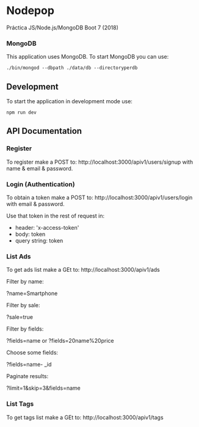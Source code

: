 # Nodepop
Práctica JS/Node.js/MongoDB Boot 7 (2018)

### MongoDB

This application uses MongoDB. To start MongoDB you can use:

```shell
./bin/mongod --dbpath ./data/db --directoryperdb
````
## Development

To start the application in development mode use:

```shell
npm run dev
````

## API Documentation

### Register

To register make a POST to: http://localhost:3000/apiv1/users/signup with name & email & password.

### Login (Authentication)

To obtain a token make a POST to: http://localhost:3000/apiv1/users/login with email & password.

Use that token in the rest of request in:
- header: 'x-access-token'
- body: token
- query string: token

### List Ads

To get ads list make a GEt to: http://localhost:3000/apiv1/ads

Filter by name:

?name=Smartphone

Filter by sale:

?sale=true

Filter by fields:

?fields=name or ?fields=20name%20price

Choose some fields:

?fields=name- _id

Paginate results:

?limit=1&skip=3&fields=name

### List Tags

To get tags list make a GEt to: http://localhost:3000/apiv1/tags

